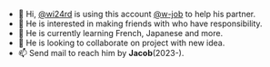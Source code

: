 - 👋 Hi, [@wi24rd](https://github.com/wi24rd) is using this account [@w-job](https://github.com/w-job) to help his partner.
- 👀 He is interested in making friends with who have responsibility.
- 🌱 He is currently learning French, Japanese and more.
- 💞️ He is looking to collaborate on project with new idea.
- 📫 Send mail to reach him by **Jacob**(2023-).

<!---
w-job/w-job is a ✨ special ✨ repository because its `README.md` (this file) appears on your GitHub profile.
You can click the Preview link to take a look at your changes.
--->

